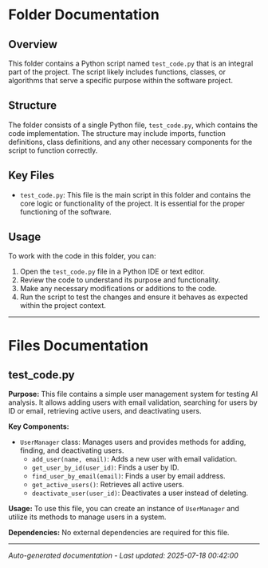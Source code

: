 # Folder Documentation

## Overview
This folder contains a Python script named `test_code.py` that is an integral part of the project. The script likely includes functions, classes, or algorithms that serve a specific purpose within the software project.

## Structure
The folder consists of a single Python file, `test_code.py`, which contains the code implementation. The structure may include imports, function definitions, class definitions, and any other necessary components for the script to function correctly.

## Key Files
- `test_code.py`: This file is the main script in this folder and contains the core logic or functionality of the project. It is essential for the proper functioning of the software.

## Usage
To work with the code in this folder, you can:
1. Open the `test_code.py` file in a Python IDE or text editor.
2. Review the code to understand its purpose and functionality.
3. Make any necessary modifications or additions to the code.
4. Run the script to test the changes and ensure it behaves as expected within the project context.

---

# Files Documentation

## test_code.py

**Purpose:** This file contains a simple user management system for testing AI analysis. It allows adding users with email validation, searching for users by ID or email, retrieving active users, and deactivating users.

**Key Components:**
- `UserManager` class: Manages users and provides methods for adding, finding, and deactivating users.
  - `add_user(name, email)`: Adds a new user with email validation.
  - `get_user_by_id(user_id)`: Finds a user by ID.
  - `find_user_by_email(email)`: Finds a user by email address.
  - `get_active_users()`: Retrieves all active users.
  - `deactivate_user(user_id)`: Deactivates a user instead of deleting.

**Usage:** To use this file, you can create an instance of `UserManager` and utilize its methods to manage users in a system.

**Dependencies:** No external dependencies are required for this file.

---
*Auto-generated documentation - Last updated: 2025-07-18 00:42:00*

